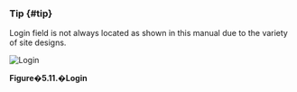 ### Tip {#tip}

Login field is not always located as shown in this manual due to the variety of site designs.

![Login](images\xoonips-operate11.png)

**Figure�5.11.�Login**